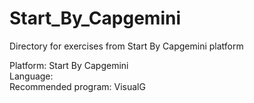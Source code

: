 # Start_By_Capgemini
Directory for exercises from Start By Capgemini platform 

Platform: Start By Capgemini <br>
Language: <br>
Recommended program: VisualG <br>
